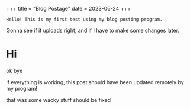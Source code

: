 +++
title = "Blog Postage"
date = 2023-06-24
+++

    Hello! This is my first test using my blog posting program.

Gonna see if it uploads right, and if I have to make some changes later.

# Hi

ok bye

if everything is working, this post should have been updated remotely by my program!

that was some wacky stuff should be fixed